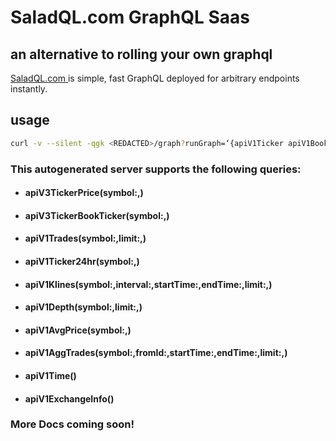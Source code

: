 # SaladQL.com GraphQL Saas
## an alternative to rolling your own graphql

[SaladQL.com ](https://saladql.com) is simple, fast GraphQL deployed
for arbitrary endpoints instantly.

## usage
```bash
curl -v --silent -qgk <REDACTED>/graph?runGraph=‘{apiV1Ticker apiV1Book}’
```

### This autogenerated server supports the following queries:
- #### apiV3TickerPrice(symbol:,)
- #### apiV3TickerBookTicker(symbol:,)
- #### apiV1Trades(symbol:,limit:,)
- #### apiV1Ticker24hr(symbol:,)
- #### apiV1Klines(symbol:,interval:,startTime:,endTime:,limit:,)
- #### apiV1Depth(symbol:,limit:,)
- #### apiV1AvgPrice(symbol:,)
- #### apiV1AggTrades(symbol:,fromId:,startTime:,endTime:,limit:,)
- #### apiV1Time()
- #### apiV1ExchangeInfo()



### More Docs coming soon!
